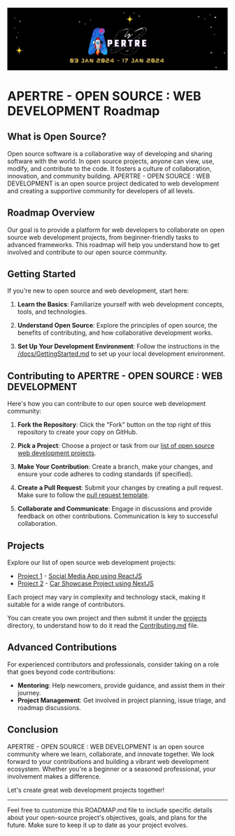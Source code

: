 ![logo](./assets/logo.jpg)

# APERTRE - OPEN SOURCE : WEB DEVELOPMENT Roadmap

## What is Open Source?

Open source software is a collaborative way of developing and sharing software with the world. In open source projects, anyone can view, use, modify, and contribute to the code. It fosters a culture of collaboration, innovation, and community building. APERTRE - OPEN SOURCE : WEB DEVELOPMENT is an open source project dedicated to web development and creating a supportive community for developers of all levels.

## Roadmap Overview

Our goal is to provide a platform for web developers to collaborate on open source web development projects, from beginner-friendly tasks to advanced frameworks. This roadmap will help you understand how to get involved and contribute to our open source community.

## Getting Started

If you're new to open source and web development, start here:

1. **Learn the Basics**: Familiarize yourself with web development concepts, tools, and technologies.

2. **Understand Open Source**: Explore the principles of open source, the benefits of contributing, and how collaborative development works.

3. **Set Up Your Development Environment**: Follow the instructions in the [/docs/GettingStarted.md](./docs/GETTING_STARTED.md) to set up your local development environment.

## Contributing to APERTRE - OPEN SOURCE : WEB DEVELOPMENT

Here's how you can contribute to our open source web development community:

1. **Fork the Repository**: Click the "Fork" button on the top right of this repository to create your copy on GitHub.

2. **Pick a Project**: Choose a project or task from our [list of open source web development projects](#projects).

3. **Make Your Contribution**: Create a branch, make your changes, and ensure your code adheres to coding standards (if specified).

4. **Create a Pull Request**: Submit your changes by creating a pull request. Make sure to follow the [pull request template](./docs/PULL_REQUEST_TEMPLATE.md).

5. **Collaborate and Communicate**: Engage in discussions and provide feedback on other contributions. Communication is key to successful collaboration.

## Projects

Explore our list of open source web development projects:

- [Project 1](#) - [Social Media App using ReactJS](./react/)
- [Project 2](#) - [Car Showcase Project using NextJS](./nextjs/)

Each project may vary in complexity and technology stack, making it suitable for a wide range of contributors.

You can create you own project and then submit it under the [projects](./projects/) directory, to understand how to do it read the [Contributing.md](./CONTRIBUTING.md) file.

## Advanced Contributions

For experienced contributors and professionals, consider taking on a role that goes beyond code contributions:

- **Mentoring**: Help newcomers, provide guidance, and assist them in their journey.
- **Project Management**: Get involved in project planning, issue triage, and roadmap discussions.

## Conclusion

APERTRE - OPEN SOURCE : WEB DEVELOPMENT is an open source community where we learn, collaborate, and innovate together. We look forward to your contributions and building a vibrant web development ecosystem. Whether you're a beginner or a seasoned professional, your involvement makes a difference.

Let's create great web development projects together!

---

Feel free to customize this ROADMAP.md file to include specific details about your open-source project's objectives, goals, and plans for the future. Make sure to keep it up to date as your project evolves.
